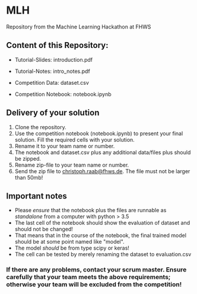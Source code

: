 # MLH
Repository from the Machine Learning Hackathon at FHWS

## Content of this Repository:

- Tutorial-Slides: introduction.pdf
- Tutorial-Notes: intro_notes.pdf

- Competition Data: dataset.csv
- Competition Notebook: notebook.ipynb

## Delivery of your solution
1. Clone the repository.
2. Use the competition notebook (notebook.ipynb) to present your final solution. Fill the required cells with your solution.
3. Rename it to your team name or number. 
4. The notebook and dataset.csv plus any additional data/files plus should be zipped.
5. Rename zip-file to your team name or number. 
6. Send the zip file to christoph.raab@fhws.de. The file must not be larger than 50mb!

## Important notes
- Please _ensure_ that the notebook plus the files are runnable as _standalone_ from a computer with python > 3.5 
- The last cell of the notebook should show the evaluation of dataset and should not be changed! 
- That means that in the course of the notebook, the final trained model should be at some point named like "model".
- The model _should_ be from type scipy or keras!
- The cell can be tested by merely renaming the dataset to evaluation.csv 

### If there are any problems, contact your scrum master. Ensure carefully that your team meets the above requirements; otherwise your team will be excluded from the competition!
